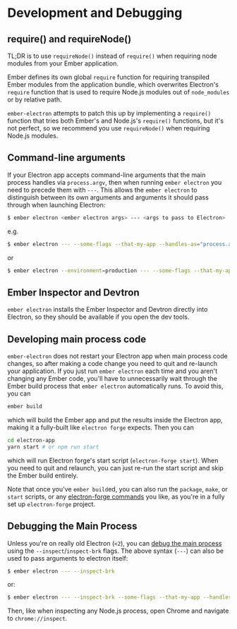 # Development and Debugging

## require() and requireNode()

TL;DR is to use `requireNode()` instead of `require()` when requiring node modules from your Ember application.

Ember defines its own global `require` function for requiring transpiled Ember modules from the application bundle, which overwrites Electron's `require` function that is used to require Node.js modules out of `node_modules` or by relative path.

`ember-electron` attempts to patch this up by implementing a `require()` function that tries both Ember's and Node.js's `require()` functions, but it's not perfect, so we recommend you use `requireNode()` when requiring Node.js modules.

## Command-line arguments

If your Electron app accepts command-line arguments that the main process handles via `process.argv`, then when running `ember electron` you need to precede them with `---`. This allows the `ember electron` to distinguish between its own arguments and arguments it should pass through when launching Electron:

```sh
$ ember electron <ember electron args> --- <args to pass to Electron>
```

e.g.

```sh
$ ember electron --- --some-flags --that-my-app --handles-as="process.argv"
```

or

```sh
$ ember electron --environment=production --- --some-flags --that-my-app --handles-as="process.argv"
```

## Ember Inspector and Devtron

`ember electron` installs the Ember Inspector and Devtron directly into Electron, so they should be available if you open the dev tools.

## Developing main process code

`ember-electron` does not restart your Electron app when main process code changes, so after making a code change you need to quit and re-launch your application. If you just run `ember electron` each time and you aren't changing any Ember code, you'll have to unnecessarily wait through the Ember build process that `ember electron` automatically runs. To avoid this, you can

```sh
ember build
```

which will build the Ember app and put the results inside the Electron app, making it a fully-built like `electron forge` expects. Then you can

```sh
cd electron-app
yarn start # or npm run start
```

which will run Electron forge's start script (`electron-forge start`). When you need to quit and relaunch, you can just re-run the start script and skip the Ember build entirely.

Note that once you've `ember build`ed, you can also run the `package`, `make`, or `start` scripts, or any [electron-forge commands](https://www.electronforge.io/cli#commands) you like, as you're in a fully set up `electron-forge` project.

## Debugging the Main Process

Unless you're on really old Electron (`<2`), you can [debug the main process](https://electron.atom.io/docs/tutorial/debugging-main-process/) using the `--inspect`/`inspect-brk` flags. The above syntax (`---`) can also be used to pass arguments to electron itself:

```sh
$ ember electron --- --inspect-brk
```

or:

```sh
$ ember electron --- --inspect-brk --some-flags --that-my-app --handles-as="process.argv"
```

Then, like when inspecting any Node.js process, open Chrome and navigate to `chrome://inspect`.
